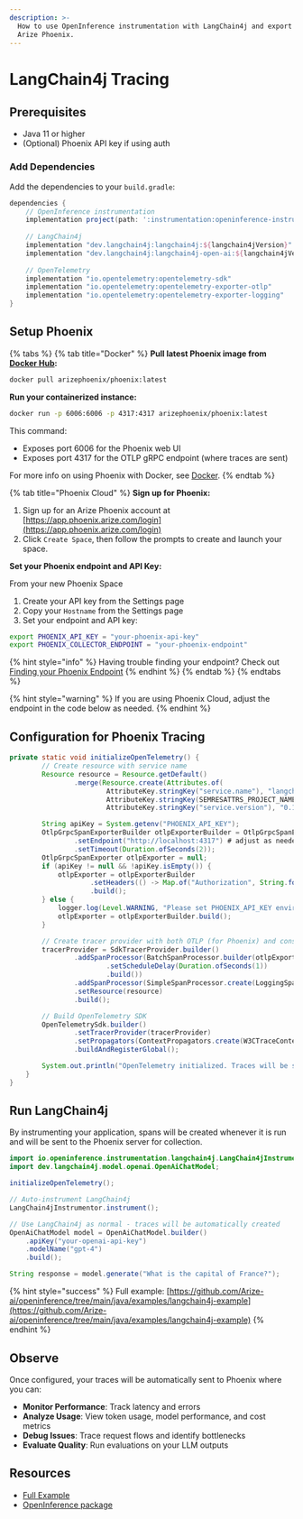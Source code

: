 ```yaml
---
description: >-
  How to use OpenInference instrumentation with LangChain4j and export traces to
  Arize Phoenix.
---
```


# LangChain4j Tracing

## Prerequisites

* Java 11 or higher
* (Optional) Phoenix API key if using auth

### Add Dependencies

Add the dependencies to your `build.gradle`:

```groovy
dependencies {
    // OpenInference instrumentation
    implementation project(path: ':instrumentation:openinference-instrumentation-langchain4j')
    
    // LangChain4j
    implementation "dev.langchain4j:langchain4j:${langchain4jVersion}"
    implementation "dev.langchain4j:langchain4j-open-ai:${langchain4jVersion}"
    
    // OpenTelemetry
    implementation "io.opentelemetry:opentelemetry-sdk"
    implementation "io.opentelemetry:opentelemetry-exporter-otlp"
    implementation "io.opentelemetry:opentelemetry-exporter-logging"
}
```

## **Setup Phoenix**

{% tabs %}
{% tab title="Docker" %}
**Pull latest Phoenix image from** [**Docker Hub**](https://hub.docker.com/r/arizephoenix/phoenix)**:**

```bash
docker pull arizephoenix/phoenix:latest
```

**Run your containerized instance:**

```bash
docker run -p 6006:6006 -p 4317:4317 arizephoenix/phoenix:latest
```

This command:

* Exposes port 6006 for the Phoenix web UI
* Exposes port 4317 for the OTLP gRPC endpoint (where traces are sent)

For more info on using Phoenix with Docker, see [Docker](https://arize.com/docs/phoenix/self-hosting/deployment-options/docker).
{% endtab %}

{% tab title="Phoenix Cloud" %}
**Sign up for Phoenix:**

1. Sign up for an Arize Phoenix account at [https://app.phoenix.arize.com/login](https://app.phoenix.arize.com/login)
2. Click `Create Space`, then follow the prompts to create and launch your space.

**Set your Phoenix endpoint and API Key:**

From your new Phoenix Space

1. Create your API key from the Settings page
2. Copy your `Hostname` from the Settings page
3. Set your endpoint and API key:

```bash
export PHOENIX_API_KEY = "your-phoenix-api-key"
export PHOENIX_COLLECTOR_ENDPOINT = "your-phoenix-endpoint"
```

{% hint style="info" %}
Having trouble finding your endpoint? Check out [Finding your Phoenix Endpoint](https://arize.com/docs/phoenix/learn/faqs/what-is-my-phoenix-endpoint)
{% endhint %}
{% endtab %}
{% endtabs %}

{% hint style="warning" %}
If you are using Phoenix Cloud, adjust the endpoint in the code below as needed.
{% endhint %}

## **Configuration for Phoenix Tracing**

```java
private static void initializeOpenTelemetry() {
        // Create resource with service name
        Resource resource = Resource.getDefault()
                .merge(Resource.create(Attributes.of(
                        AttributeKey.stringKey("service.name"), "langchain4j",
                        AttributeKey.stringKey(SEMRESATTRS_PROJECT_NAME), "langchain4j-project",
                        AttributeKey.stringKey("service.version"), "0.1.0")));

        String apiKey = System.getenv("PHOENIX_API_KEY");
        OtlpGrpcSpanExporterBuilder otlpExporterBuilder = OtlpGrpcSpanExporter.builder()
                .setEndpoint("http://localhost:4317") # adjust as needed
                .setTimeout(Duration.ofSeconds(2));
        OtlpGrpcSpanExporter otlpExporter = null;
        if (apiKey != null && !apiKey.isEmpty()) {
            otlpExporter = otlpExporterBuilder
                    .setHeaders(() -> Map.of("Authorization", String.format("Bearer %s", apiKey)))
                    .build();
        } else {
            logger.log(Level.WARNING, "Please set PHOENIX_API_KEY environment variable if auth is enabled.");
            otlpExporter = otlpExporterBuilder.build();
        }

        // Create tracer provider with both OTLP (for Phoenix) and console exporters
        tracerProvider = SdkTracerProvider.builder()
                .addSpanProcessor(BatchSpanProcessor.builder(otlpExporter)
                        .setScheduleDelay(Duration.ofSeconds(1))
                        .build())
                .addSpanProcessor(SimpleSpanProcessor.create(LoggingSpanExporter.create()))
                .setResource(resource)
                .build();

        // Build OpenTelemetry SDK
        OpenTelemetrySdk.builder()
                .setTracerProvider(tracerProvider)
                .setPropagators(ContextPropagators.create(W3CTraceContextPropagator.getInstance()))
                .buildAndRegisterGlobal();

        System.out.println("OpenTelemetry initialized. Traces will be sent to Phoenix at http://localhost:6006");
    }
}
```

## Run LangChain4j

By instrumenting your application, spans will be created whenever it is run and will be sent to the Phoenix server for collection.

```java
import io.openinference.instrumentation.langchain4j.LangChain4jInstrumentor;
import dev.langchain4j.model.openai.OpenAiChatModel;

initializeOpenTelemetry();

// Auto-instrument LangChain4j
LangChain4jInstrumentor.instrument();

// Use LangChain4j as normal - traces will be automatically created
OpenAiChatModel model = OpenAiChatModel.builder()
    .apiKey("your-openai-api-key")
    .modelName("gpt-4")
    .build();

String response = model.generate("What is the capital of France?");
```

{% hint style="success" %}
Full example: [https://github.com/Arize-ai/openinference/tree/main/java/examples/langchain4j-example](https://github.com/Arize-ai/openinference/tree/main/java/examples/langchain4j-example)
{% endhint %}

## Observe

Once configured, your traces will be automatically sent to Phoenix where you can:

* **Monitor Performance**: Track latency and errors
* **Analyze Usage**: View token usage, model performance, and cost metrics
* **Debug Issues**: Trace request flows and identify bottlenecks
* **Evaluate Quality**: Run evaluations on your LLM outputs

## Resources

* [Full Example](https://github.com/Arize-ai/openinference/tree/main/java/examples/langchain4j-example)
* [OpenInference package](https://central.sonatype.com/artifact/com.arize/openinference-instrumentation-langchain4j)
